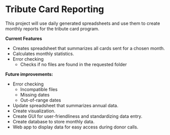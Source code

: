 ﻿# Tribute Card Reporting

This project will use daily generated spreadsheets and use them to create monthly reports for the tribute card program.

**Current Features**

 - Creates spreadsheet that summarizes all cards sent for a chosen month.
 - Calculates monthly statistics.
 - Error checking
   - Checks if no files are found in the requested folder

**Future improvements:**
 - Error checking
   - Incompatible files
   - Missing dates
   - Out-of-range dates	
 - Update spreadsheet that summarizes annual data.
 - Create visualization.
 - Create GUI for user-friendliness and standardizing data entry.
 - Create database to store monthly data.
 - Web app to display data for easy access during donor calls.
 
 

